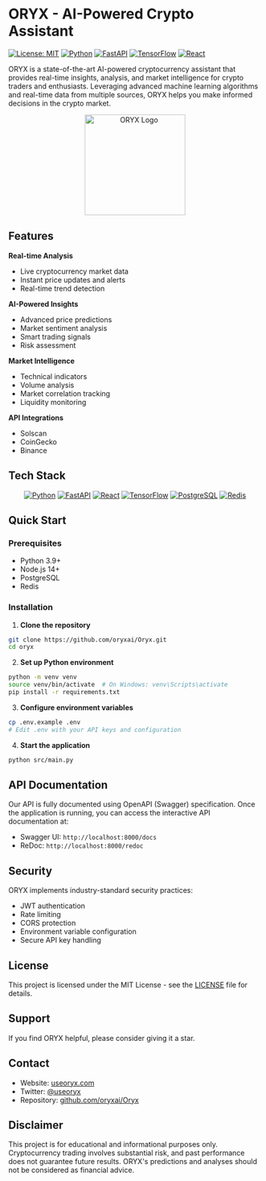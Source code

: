 # ORYX - AI-Powered Crypto Assistant

[![License: MIT](https://img.shields.io/badge/License-MIT-yellow.svg)](https://opensource.org/licenses/MIT)
[![Python](https://img.shields.io/badge/Python-3.9+-blue?logo=python&logoColor=white)](https://www.python.org/)
[![FastAPI](https://img.shields.io/badge/FastAPI-0.68.1-009688?logo=fastapi&logoColor=white)](https://fastapi.tiangolo.com/)
[![TensorFlow](https://img.shields.io/badge/TensorFlow-2.6.0-FF6F00?logo=tensorflow&logoColor=white)](https://www.tensorflow.org/)
[![React](https://img.shields.io/badge/React-17.0.2-61DAFB?logo=react&logoColor=white)](https://reactjs.org/)

ORYX is a state-of-the-art AI-powered cryptocurrency assistant that provides real-time insights, analysis, and market intelligence for crypto traders and enthusiasts. Leveraging advanced machine learning algorithms and real-time data from multiple sources, ORYX helps you make informed decisions in the crypto market.

<div align="center">
  <img src="https://your-image-url.com/oryx-logo.png" alt="ORYX Logo" width="200"/>
</div>

## Features

**Real-time Analysis**
- Live cryptocurrency market data
- Instant price updates and alerts
- Real-time trend detection

**AI-Powered Insights**
- Advanced price predictions
- Market sentiment analysis
- Smart trading signals
- Risk assessment

**Market Intelligence**
- Technical indicators
- Volume analysis
- Market correlation tracking
- Liquidity monitoring

**API Integrations**
- Solscan
- CoinGecko
- Binance

## Tech Stack

<div align="center">

[![Python](https://img.shields.io/badge/Python-3.9+-14354C?style=for-the-badge&logo=python&logoColor=white)](https://www.python.org/)
[![FastAPI](https://img.shields.io/badge/FastAPI-009688?style=for-the-badge&logo=fastapi&logoColor=white)](https://fastapi.tiangolo.com/)
[![React](https://img.shields.io/badge/React-20232A?style=for-the-badge&logo=react&logoColor=61DAFB)](https://reactjs.org/)
[![TensorFlow](https://img.shields.io/badge/TensorFlow-FF6F00?style=for-the-badge&logo=tensorflow&logoColor=white)](https://www.tensorflow.org/)
[![PostgreSQL](https://img.shields.io/badge/PostgreSQL-316192?style=for-the-badge&logo=postgresql&logoColor=white)](https://www.postgresql.org/)
[![Redis](https://img.shields.io/badge/Redis-DC382D?style=for-the-badge&logo=redis&logoColor=white)](https://redis.io/)

</div>

## Quick Start

### Prerequisites

- Python 3.9+
- Node.js 14+
- PostgreSQL
- Redis

### Installation

1. **Clone the repository**
```bash
git clone https://github.com/oryxai/Oryx.git
cd oryx
```

2. **Set up Python environment**
```bash
python -m venv venv
source venv/bin/activate  # On Windows: venv\Scripts\activate
pip install -r requirements.txt
```

3. **Configure environment variables**
```bash
cp .env.example .env
# Edit .env with your API keys and configuration
```

4. **Start the application**
```bash
python src/main.py
```

## API Documentation

Our API is fully documented using OpenAPI (Swagger) specification. Once the application is running, you can access the interactive API documentation at:

- Swagger UI: `http://localhost:8000/docs`
- ReDoc: `http://localhost:8000/redoc`

## Security

ORYX implements industry-standard security practices:

- JWT authentication
- Rate limiting
- CORS protection
- Environment variable configuration
- Secure API key handling

## License

This project is licensed under the MIT License - see the [LICENSE](LICENSE) file for details.

## Support

If you find ORYX helpful, please consider giving it a star.

## Contact

- Website: [useoryx.com](https://useoryx.com)
- Twitter: [@useoryx](https://x.com/useoryx.com)
- Repository: [github.com/oryxai/Oryx](https://github.com/oryxai/Oryx)

## Disclaimer

This project is for educational and informational purposes only. Cryptocurrency trading involves substantial risk, and past performance does not guarantee future results. ORYX's predictions and analyses should not be considered as financial advice. 